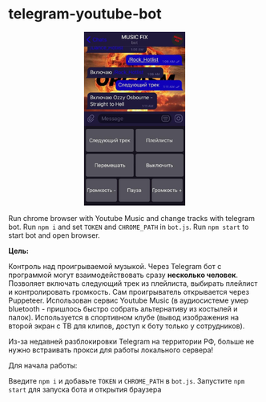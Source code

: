 # telegram-youtube-bot

<p align="center">
<img src="https://github.com/maxershov/telegram-youtube-bot/blob/master/screenshots/s0.jpg" width="40%">
</p>

Run chrome browser with Youtube Music and change tracks with telegram bot. Run ```npm i``` and set ```TOKEN``` and ```CHROME_PATH``` in ```bot.js```. Run ```npm start``` to start bot and open browser.



**Цель:**

Контроль над проигрываемой музыкой. Через Telegram бот с программой могут взаимодействовать сразу **несколько человек**. Позволяет включать следующий трек из плейлиста, выбирать плейлист и контролировать громкость. Сам проигрыватель открывается через Puppeteer. Использован сервис Youtube Music (в аудиосистеме умер bluetooth - пришлось быстро собрать альтернативу из костылей и палок). Используется в спортивном клубе (вывод изображения на второй экран с ТВ для клипов, доступ к боту только у сотрудников).

Из-за недавней разблокировки Telegram на территории РФ, больше не нужно встраивать прокси для работы локального сервера!

Для начала работы:

Введите ```npm i``` и добавьте ```TOKEN``` и ```CHROME_PATH``` в ```bot.js```. Запустите ```npm start``` для запуска бота и открытия браузера

